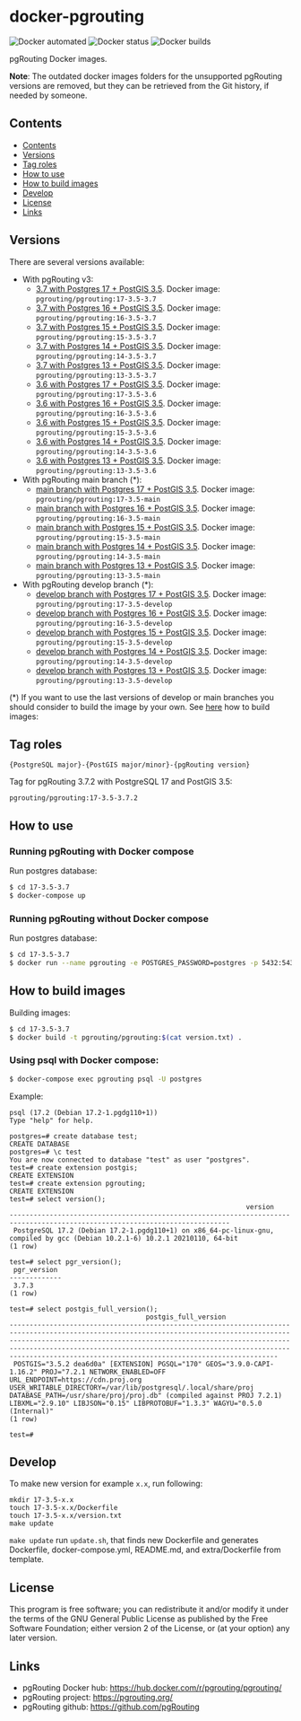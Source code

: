# docker-pgrouting

![Docker automated](https://img.shields.io/docker/cloud/automated/pgrouting/pgrouting)
![Docker status](https://img.shields.io/docker/cloud/build/pgrouting/pgrouting)
![Docker builds](https://img.shields.io/docker/pulls/pgrouting/pgrouting)


pgRouting Docker images.

**Note**: The outdated docker images folders for the unsupported pgRouting versions are removed, but they can be retrieved from the Git history, if needed by someone.

## Contents
- [Contents](#contents)
- [Versions](#versions)
- [Tag roles](#tag-roles)
- [How to use](#how-to-use)
- [How to build images](#how-to-build-images)
- [Develop](#develop)
- [License](#license)
- [Links](#links)

## Versions

There are several versions available:

- With pgRouting v3:
  - [3.7 with Postgres 17 + PostGIS 3.5](17-3.5-3.4/). Docker image: `pgrouting/pgrouting:17-3.5-3.7`
  - [3.7 with Postgres 16 + PostGIS 3.5](16-3.5-3.4/). Docker image: `pgrouting/pgrouting:16-3.5-3.7`
  - [3.7 with Postgres 15 + PostGIS 3.5](17-3.5-3.7/). Docker image: `pgrouting/pgrouting:15-3.5-3.7`
  - [3.7 with Postgres 14 + PostGIS 3.5](14-3.5-3.4/). Docker image: `pgrouting/pgrouting:14-3.5-3.7`
  - [3.7 with Postgres 13 + PostGIS 3.5](13-3.5-3.4/). Docker image: `pgrouting/pgrouting:13-3.5-3.7`
  - [3.6 with Postgres 17 + PostGIS 3.5](17-3.5-3.3/). Docker image: `pgrouting/pgrouting:17-3.5-3.6`
  - [3.6 with Postgres 16 + PostGIS 3.5](16-3.5-3.3/). Docker image: `pgrouting/pgrouting:16-3.5-3.6`
  - [3.6 with Postgres 15 + PostGIS 3.5](15-3.5-3.3/). Docker image: `pgrouting/pgrouting:15-3.5-3.6`
  - [3.6 with Postgres 14 + PostGIS 3.5](14-3.5-3.3/). Docker image: `pgrouting/pgrouting:14-3.5-3.6`
  - [3.6 with Postgres 13 + PostGIS 3.5](13-3.5-3.3/). Docker image: `pgrouting/pgrouting:13-3.5-3.6`
- With pgRouting main branch (*):
  - [main branch with Postgres 17 + PostGIS 3.5](17-3.5-main/). Docker image: `pgrouting/pgrouting:17-3.5-main`
  - [main branch with Postgres 16 + PostGIS 3.5](16-3.5-main/). Docker image: `pgrouting/pgrouting:16-3.5-main`
  - [main branch with Postgres 15 + PostGIS 3.5](15-3.5-main/). Docker image: `pgrouting/pgrouting:15-3.5-main`
  - [main branch with Postgres 14 + PostGIS 3.5](14-3.5-main/). Docker image: `pgrouting/pgrouting:14-3.5-main`
  - [main branch with Postgres 13 + PostGIS 3.5](13-3.5-main/). Docker image: `pgrouting/pgrouting:13-3.5-main`
- With pgRouting develop branch (*):
  - [develop branch with Postgres 17 + PostGIS 3.5](17-3.5-develop/). Docker image: `pgrouting/pgrouting:17-3.5-develop`
  - [develop branch with Postgres 16 + PostGIS 3.5](16-3.5-develop/). Docker image: `pgrouting/pgrouting:16-3.5-develop`
  - [develop branch with Postgres 15 + PostGIS 3.5](15-3.5-develop/). Docker image: `pgrouting/pgrouting:15-3.5-develop`
  - [develop branch with Postgres 14 + PostGIS 3.5](14-3.5-develop/). Docker image: `pgrouting/pgrouting:14-3.5-develop`
  - [develop branch with Postgres 13 + PostGIS 3.5](13-3.5-develop/). Docker image: `pgrouting/pgrouting:13-3.5-develop`

(*) If you want to use the last versions of develop or main branches you should consider to build the image by your own. See [here](#how-to-build-images) how to build images:

## Tag roles

`{PostgreSQL major}-{PostGIS major/minor}-{pgRouting version}`

Tag for pgRouting 3.7.2 with PostgreSQL 17 and PostGIS 3.5:

`pgrouting/pgrouting:17-3.5-3.7.2`

## How to use

### Running pgRouting with Docker compose

Run postgres database:
```sh
$ cd 17-3.5-3.7
$ docker-compose up
```

### Running pgRouting without Docker compose

Run postgres database:
```sh
$ cd 17-3.5-3.7
$ docker run --name pgrouting -e POSTGRES_PASSWORD=postgres -p 5432:5432 -d pgrouting/pgrouting:$(cat version.txt)
```

## How to build images

Building images:
```sh
$ cd 17-3.5-3.7
$ docker build -t pgrouting/pgrouting:$(cat version.txt) .
```

### Using psql with Docker compose:

```sh
$ docker-compose exec pgrouting psql -U postgres
```

Example:

```
psql (17.2 (Debian 17.2-1.pgdg110+1))
Type "help" for help.

postgres=# create database test;
CREATE DATABASE
postgres=# \c test
You are now connected to database "test" as user "postgres".
test=# create extension postgis;
CREATE EXTENSION
test=# create extension pgrouting;
CREATE EXTENSION
test=# select version();
                                                           version                                                           
-----------------------------------------------------------------------------------------------------------------------------
 PostgreSQL 17.2 (Debian 17.2-1.pgdg110+1) on x86_64-pc-linux-gnu, compiled by gcc (Debian 10.2.1-6) 10.2.1 20210110, 64-bit
(1 row)

test=# select pgr_version();
 pgr_version 
-------------
 3.7.3
(1 row)

test=# select postgis_full_version();
                                  postgis_full_version                                                                                                                                                                    
-----------------------------------------------------------------------------------------------------------------------------------------------------------------------------------------------------------------------------------------------------------------------------------------------------------------------------------------------------------
 POSTGIS="3.5.2 dea6d0a" [EXTENSION] PGSQL="170" GEOS="3.9.0-CAPI-1.16.2" PROJ="7.2.1 NETWORK_ENABLED=OFF URL_ENDPOINT=https://cdn.proj.org USER_WRITABLE_DIRECTORY=/var/lib/postgresql/.local/share/proj DATABASE_PATH=/usr/share/proj/proj.db" (compiled against PROJ 7.2.1) LIBXML="2.9.10" LIBJSON="0.15" LIBPROTOBUF="1.3.3" WAGYU="0.5.0 (Internal)"
(1 row)

test=# 
```

## Develop

To make new version for example `x.x`, run following:

```
mkdir 17-3.5-x.x
touch 17-3.5-x.x/Dockerfile
touch 17-3.5-x.x/version.txt
make update
```

`make update` run `update.sh`, that finds new Dockerfile and generates Dockerfile, docker-compose.yml, README.md, and extra/Dockerfile from template.

## License

This program is free software; you can redistribute it and/or modify it under the terms of the GNU General Public License as published by the Free Software Foundation; either version 2 of the License, or (at your option) any later version.

## Links

- pgRouting Docker hub: https://hub.docker.com/r/pgrouting/pgrouting/
- pgRouting project: https://pgrouting.org/
- pgRouting github: https://github.com/pgRouting
